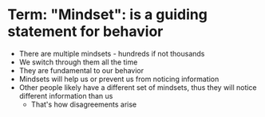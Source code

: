 # Term: "Mindset": is a guiding statement for behavior

* There are multiple mindsets - hundreds if not thousands
* We switch through them all the time
* They are fundamental to our behavior
* Mindsets will help us or prevent us from noticing information
* Other people likely have a different set of mindsets, thus they will notice different information than us
  * That's how disagreements arise

&#x20;
